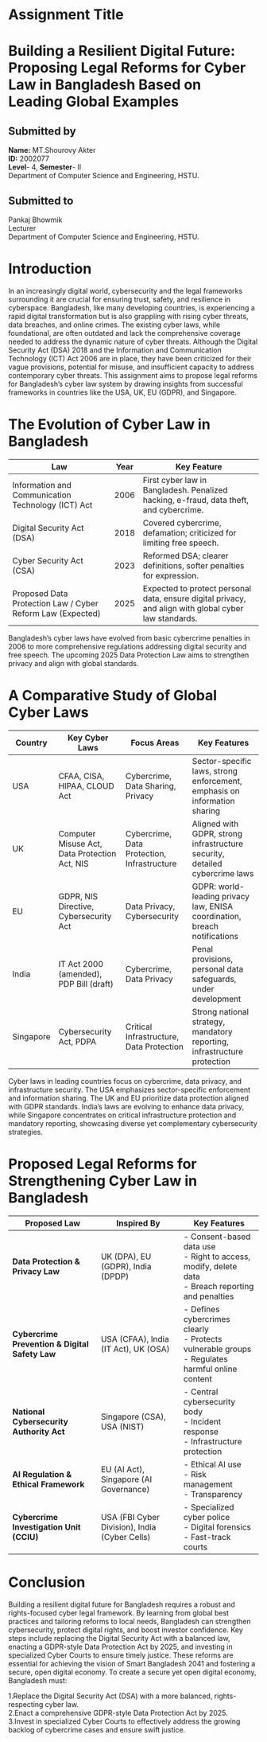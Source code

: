# Assignment Title 
# Building a Resilient Digital Future: Proposing Legal Reforms for Cyber Law in Bangladesh Based on Leading Global Examples
## Submitted by
**Name:** MT.Shourovy Akter<br>
**ID:** 2002077<br>
**Level**- 4, **Semester**- II<br>
Department of Computer Science and Engineering, HSTU.
## Submitted to
Pankaj Bhowmik<br>
Lecturer<br>
Department of Computer Science and Engineering, HSTU.
# Introduction
In an increasingly digital world, cybersecurity and the legal frameworks surrounding it are crucial for ensuring trust, safety, and resilience in cyberspace. Bangladesh, like many developing countries, is experiencing a rapid digital transformation but is also grappling with rising cyber threats, data breaches, and online crimes. The existing cyber laws, while foundational, are often outdated and lack the comprehensive coverage needed to address the dynamic nature of cyber threats. Although the Digital Security Act (DSA) 2018 and the Information and Communication Technology (ICT) Act 2006 are in place, they have been criticized for their vague provisions, potential for misuse, and insufficient capacity to address contemporary cyber threats.  This assignment aims to propose legal reforms for Bangladesh’s cyber law system by drawing insights from successful frameworks in countries like the USA, UK, EU (GDPR), and Singapore.
# The Evolution of Cyber Law in Bangladesh
| Law | Year | Key Feature |
|----------|----------|----------|
| Information and Communication Technology (ICT) Act    | 2006    | 	First cyber law in Bangladesh. Penalized hacking, e-fraud, data theft, and cybercrime.    |
| Digital Security Act (DSA)   | 2018    | Covered cybercrime, defamation; criticized for limiting free speech.    |
|	Cyber Security Act (CSA)   | 2023    | Reformed DSA; clearer definitions, softer penalties for expression.    |
| 	Proposed Data Protection Law / Cyber Reform Law (Expected)   | 2025    | Expected to protect personal data, ensure digital privacy, and align with global cyber law standards.|

Bangladesh’s cyber laws have evolved from basic cybercrime penalties in 2006 to more comprehensive regulations addressing digital security and free speech. The upcoming 2025 Data Protection Law aims to strengthen privacy and align with global standards.

# A Comparative Study of Global Cyber Laws
| Country    | Key Cyber Laws                                  | Focus Areas                                 | Key Features                                                                 |
|------------|--------------------------------------------------|---------------------------------------------|------------------------------------------------------------------------------|
| USA     | CFAA, CISA, HIPAA, CLOUD Act                    | Cybercrime, Data Sharing, Privacy           | Sector-specific laws, strong enforcement, emphasis on information sharing   |
| UK      | Computer Misuse Act, Data Protection Act, NIS   | Cybercrime, Data Protection, Infrastructure | Aligned with GDPR, strong infrastructure security, detailed cybercrime laws |
| EU      | GDPR, NIS Directive, Cybersecurity Act          | Data Privacy, Cybersecurity                 | GDPR: world-leading privacy law, ENISA coordination, breach notifications   |
| India   | IT Act 2000 (amended), PDP Bill (draft)         | Cybercrime, Data Privacy                    | Penal provisions, personal data safeguards, under development               |
| Singapore | Cybersecurity Act, PDPA                         | Critical Infrastructure, Data Protection    | Strong national strategy, mandatory reporting, infrastructure protection  |

Cyber laws in leading countries focus on cybercrime, data privacy, and infrastructure security. The USA emphasizes sector-specific enforcement and information sharing. The UK and EU prioritize data protection aligned with GDPR standards. India’s laws are evolving to enhance data privacy, while Singapore concentrates on critical infrastructure protection and mandatory reporting, showcasing diverse yet complementary cybersecurity strategies.
# Proposed Legal Reforms for Strengthening Cyber Law in Bangladesh
| **Proposed Law**                                  | **Inspired By**                               | **Key Features**                                                                                           |
| ------------------------------------------------- | --------------------------------------------- | ---------------------------------------------------------------------------------------------------------- |
| **Data Protection & Privacy Law**              | UK (DPA), EU (GDPR), India (DPDP)             | - Consent-based data use <br> - Right to access, modify, delete data <br> - Breach reporting and penalties |
| **Cybercrime Prevention & Digital Safety Law** | USA (CFAA), India (IT Act), UK (OSA)          | - Defines cybercrimes clearly <br> - Protects vulnerable groups <br> - Regulates harmful online content    |
| **National Cybersecurity Authority Act**       | Singapore (CSA), USA (NIST)                   | - Central cybersecurity body <br> - Incident response <br> - Infrastructure protection                     |
| **AI Regulation & Ethical Framework**          | EU (AI Act), Singapore (AI Governance)        | - Ethical AI use <br> - Risk management <br> - Transparency                                                |
| **Cybercrime Investigation Unit (CCIU)**       | USA (FBI Cyber Division), India (Cyber Cells) | - Specialized cyber police <br> - Digital forensics <br> - Fast-track courts|
# Conclusion

Building a resilient digital future for Bangladesh requires a robust and rights-focused cyber legal framework. By learning from global best practices and tailoring reforms to local needs, Bangladesh can strengthen cybersecurity, protect digital rights, and boost investor confidence. Key steps include replacing the Digital Security Act with a balanced law, enacting a GDPR-style Data Protection Act by 2025, and investing in specialized Cyber Courts to ensure timely justice. These reforms are essential for achieving the vision of Smart Bangladesh 2041 and fostering a secure, open digital economy. To create a secure yet open digital economy, Bangladesh must:

1.Replace the Digital Security Act (DSA) with a more balanced, rights-respecting cyber law.<br>
2.Enact a comprehensive GDPR-style Data Protection Act by 2025.<br>
3.Invest in specialized Cyber Courts to effectively address the growing backlog of cybercrime cases and ensure swift justice.<br>


